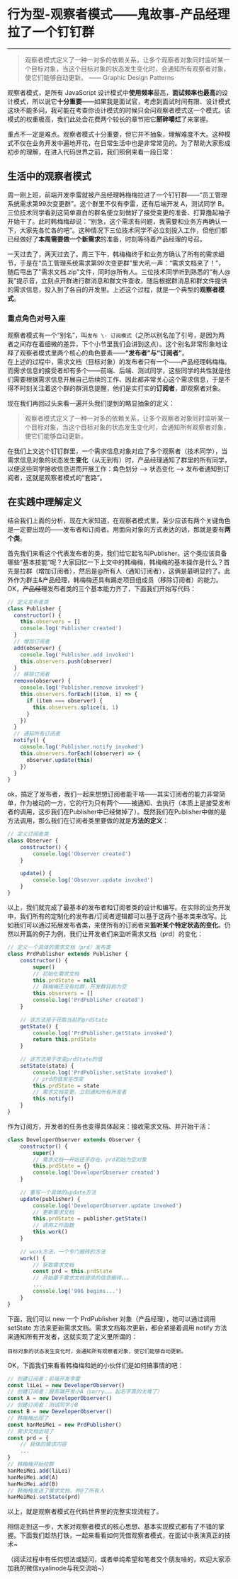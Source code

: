
# 行为型-观察者模式——鬼故事-产品经理拉了一个钉钉群
---

> 观察者模式定义了一种一对多的依赖关系，让多个观察者对象同时监听某一个目标对象，当这个目标对象的状态发生变化时，会通知所有观察者对象，使它们能够自动更新。 —— Graphic Design Patterns

观察者模式，是所有 JavaScript 设计模式中**使用频率**最高，**面试频率也最高**的设计模式，所以说它**十分重要**——如果我是面试官，考虑到面试时间有限、设计模式这块不能多问，我可能在考查你设计模式的时候只会问观察者模式这一个模式。该模式的权重极高，我们此处会花费两个较长的章节把它**掰碎嚼烂**了来掌握。

重点不一定是难点。观察者模式十分重要，但它并不抽象，理解难度不大。这种模式不仅在业务开发中遍地开花，在日常生活中也是非常常见的。为了帮助大家形成初步的理解，在进入代码世界之前，我们照例来看一段日常：

## 生活中的观察者模式

周一刚上班，前端开发李雷就被产品经理韩梅梅拉进了一个钉钉群——“员工管理系统需求第99次变更群”。这个群里不仅有李雷，还有后端开发 A，测试同学 B。三位技术同学看到这简单直白的群名便立刻做好了接受变更的准备、打算撸起袖子开始干了。此时韩梅梅却说：“别急，这个需求有问题，我需要和业务方再确认一下，大家先各忙各的吧”。这种情况下三位技术同学不必立刻投入工作，但他们都已经做好了**本周需要做一个新需求**的准备，时刻等待着产品经理的号召。

一天过去了，两天过去了。周三下午，韩梅梅终于和业务方确认了所有的需求细节，于是在“员工管理系统需求第99次变更群”里大吼一声：“需求文档来了！”，随后甩出了"需求文档.zip"文件，同时\@所有人。三位技术同学听到熟悉的“有人\@我”提示音，立刻点开群进行群消息和群文件查收，随后根据群消息和群文件提供的需求信息，投入到了各自的开发里。上述这个过程，就是一个典型的**观察者模式**。

### 重点角色对号入座

观察者模式有一个“别名”，叫`发布 \- 订阅模式`（之所以别名加了引号，是因为两者之间存在着细微的差异，下个小节里我们会讲到这点）。这个别名非常形象地诠释了观察者模式里两个核心的角色要素——**“发布者”**与**“订阅者”**。  
在上述的过程中，需求文档（目标对象）的发布者只有一个——产品经理韩梅梅。而需求信息的接受者却有多个——前端、后端、测试同学，这些同学的共性就是他们需要根据需求信息开展自己后续的工作、因此都非常关心这个需求信息，于是不得不时刻关注着这个群的群消息提醒，他们是实打实的**订阅者**，即观察者对象。

现在我们再回过头来看一遍开头我们提到的略显抽象的定义：

> 观察者模式定义了一种一对多的依赖关系，让多个观察者对象同时监听某一个目标对象，当这个目标对象的状态发生变化时，会通知所有观察者对象，使它们能够自动更新。

在我们上文这个钉钉群里，一个需求信息对象对应了多个观察者（技术同学），当需求信息对象的状态发生**变化**（从无到有）时，产品经理通知了群里的所有同学，以便这些同学接收信息进而开展工作：角色划分 \--> 状态变化 \--> 发布者通知到订阅者，这就是观察者模式的“套路”。

## 在实践中理解定义

结合我们上面的分析，现在大家知道，在观察者模式里，至少应该有两个关键角色是一定要出现的——发布者和订阅者。用面向对象的方式表达的话，那就是要有**两个类**。

首先我们来看这个代表发布者的类，我们给它起名叫Publisher。这个类应该具备哪些“基本技能”呢？大家回忆一下上文中的韩梅梅，韩梅梅的基本操作是什么？首先是拉群（增加订阅者），然后是\@所有人（通知订阅者），这俩是最明显的了。此外作为群主\&产品经理，韩梅梅还具有踢走项目组成员（移除订阅者）的能力。OK，~~产品经理~~发布者类的三个基本能力齐了，下面我们开始写代码：

```javascript
// 定义发布者类
class Publisher {
  constructor() {
    this.observers = []
    console.log('Publisher created')
  }
  // 增加订阅者
  add(observer) {
    console.log('Publisher.add invoked')
    this.observers.push(observer)
  }
  // 移除订阅者
  remove(observer) {
    console.log('Publisher.remove invoked')
    this.observers.forEach((item, i) => {
      if (item === observer) {
        this.observers.splice(i, 1)
      }
    })
  }
  // 通知所有订阅者
  notify() {
    console.log('Publisher.notify invoked')
    this.observers.forEach((observer) => {
      observer.update(this)
    })
  }
}
```

ok，搞定了发布者，我们一起来想想订阅者能干啥——其实订阅者的能力非常简单，作为被动的一方，它的行为只有两个——被通知、去执行（本质上是接受发布者的调用，这步我们在Publisher中已经做掉了）。既然我们在Publisher中做的是方法调用，那么我们在订阅者类里要做的就是**方法的定义**：

```javascript
// 定义订阅者类
class Observer {
    constructor() {
        console.log('Observer created')
    }

    update() {
        console.log('Observer.update invoked')
    }
}
```

以上，我们就完成了最基本的发布者和订阅者类的设计和编写。在实际的业务开发中，我们所有的定制化的发布者/订阅者逻辑都可以基于这两个基本类来改写。比如我们可以通过拓展发布者类，来使所有的订阅者来**监听某个特定状态的变化**。仍然以开篇的例子为例，我们让开发者们来监听需求文档（prd）的变化：

```javascript
// 定义一个具体的需求文档（prd）发布类
class PrdPublisher extends Publisher {
    constructor() {
        super()
        // 初始化需求文档
        this.prdState = null
        // 韩梅梅还没有拉群，开发群目前为空
        this.observers = []
        console.log('PrdPublisher created')
    }
    
    // 该方法用于获取当前的prdState
    getState() {
        console.log('PrdPublisher.getState invoked')
        return this.prdState
    }
    
    // 该方法用于改变prdState的值
    setState(state) {
        console.log('PrdPublisher.setState invoked')
        // prd的值发生改变
        this.prdState = state
        // 需求文档变更，立刻通知所有开发者
        this.notify()
    }
}
```

作为订阅方，开发者的任务也变得具体起来：接收需求文档、并开始干活：

```javascript
class DeveloperObserver extends Observer {
    constructor() {
        super()
        // 需求文档一开始还不存在，prd初始为空对象
        this.prdState = {}
        console.log('DeveloperObserver created')
    }
    
    // 重写一个具体的update方法
    update(publisher) {
        console.log('DeveloperObserver.update invoked')
        // 更新需求文档
        this.prdState = publisher.getState()
        // 调用工作函数
        this.work()
    }
    
    // work方法，一个专门搬砖的方法
    work() {
        // 获取需求文档
        const prd = this.prdState
        // 开始基于需求文档提供的信息搬砖。。。
        ...
        console.log('996 begins...')
    }
}
```

下面，我们可以 new 一个 PrdPublisher 对象（产品经理），她可以通过调用 setState 方法来更新需求文档。需求文档每次更新，都会紧接着调用 notify 方法来通知所有开发者，这就实现了定义里所谓的：

```!
目标对象的状态发生变化时，会通知所有观察者对象，使它们能够自动更新。 
```

OK，下面我们来看看韩梅梅和她的小伙伴们是如何搞事情的吧：

```javascript
// 创建订阅者：前端开发李雷
const liLei = new DeveloperObserver()
// 创建订阅者：服务端开发小A（sorry。。。起名字真的太难了）
const A = new DeveloperObserver()
// 创建订阅者：测试同学小B
const B = new DeveloperObserver()
// 韩梅梅出现了
const hanMeiMei = new PrdPublisher()
// 需求文档出现了
const prd = {
    // 具体的需求内容
    ...
}
// 韩梅梅开始拉群
hanMeiMei.add(liLei)
hanMeiMei.add(A)
hanMeiMei.add(B)
// 韩梅梅发送了需求文档，并@了所有人
hanMeiMei.setState(prd)
```

以上，就是观察者模式在代码世界里的完整实现流程了。

相信走到这一步，大家对观察者模式的核心思想、基本实现模式都有了不错的掌握。下面我们趁热打铁，一起来看看如何凭借观察者模式，在面试中表演真正的技术\~

（阅读过程中有任何想法或疑问，或者单纯希望和笔者交个朋友啥的，欢迎大家添加我的微信xyalinode与我交流哈\~）
    